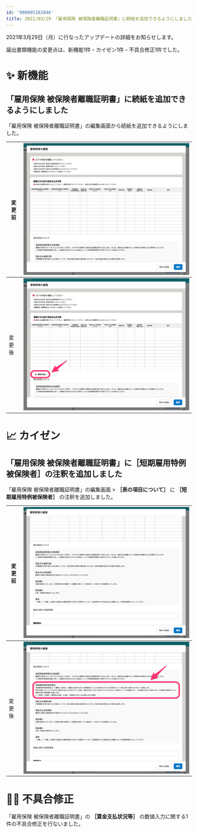 ```yaml
---
id: '900005362046'
title: 2021/03/29 「雇用保険 被保険者離職証明書」に続紙を追加できるようにしました 他2件
---
```

2021年3月29日（月）に行なったアップデートの詳細をお知らせします。

届出書類機能の変更点は、新機能1件・カイゼン1件・不具合修正1件でした。

# ✨ 新機能

## 「雇用保険 被保険者離職証明書」に続紙を追加できるようにしました

「雇用保険 被保険者離職証明書」の編集画面から続紙を追加できるようにしました。

| 変更前 | ![__________2021-03-30_11_35_52.png](./__________2021-03-30_11_35_52.png) |
| --- | --- |
| 変更後 | ![__________2021-03-30_11_35_56.png](./__________2021-03-30_11_35_56.png) |

# 📈 カイゼン

## 「雇用保険 被保険者離職証明書」に［短期雇用特例被保険者］の注釈を追加しました

「雇用保険 被保険者離職証明書」の編集画面 > **［表の項目について］** に **［短期雇用特例被保険者］** の注釈を追加しました。

| 変更前 | ![__________2021-03-30_11_49_29.png](./__________2021-03-30_11_49_29.png) |
| --- | --- |
| 変更後 | ![__________2021-03-30_11_49_58.png](./__________2021-03-30_11_49_58.png) |

# 👨‍⚕️ 不具合修正

「雇用保険 被保険者離職証明書」の **［賃金支払状況等］** の数値入力に関する1件の不具合修正を行ないました。
